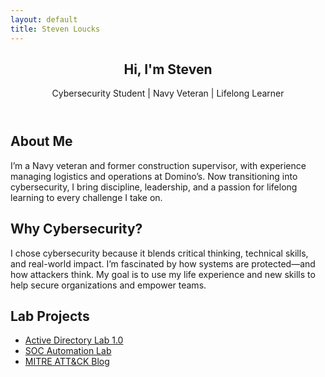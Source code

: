 ```yaml
---
layout: default
title: Steven Loucks
---
```


<section id="intro">
  <header>
    <h1>Hi, I'm Steven</h1>
    <p>Cybersecurity Student | Navy Veteran | Lifelong Learner</p>
  </header>
</section>

<section id="about">
  <h2>About Me</h2>
  <p>I’m a Navy veteran and former construction supervisor, with experience managing logistics and operations at Domino’s. Now transitioning into cybersecurity, I bring discipline, leadership, and a passion for lifelong learning to every challenge I take on.</p>
</section>

<section id="why-cyber">
  <h2>Why Cybersecurity?</h2>
  <p>I chose cybersecurity because it blends critical thinking, technical skills, and real-world impact. I’m fascinated by how systems are protected—and how attackers think. My goal is to use my life experience and new skills to help secure organizations and empower teams.</p>
</section>

<section id="projects">
  <h2>Lab Projects</h2>
  <ul>
    <li><a href="https://github.com/sloucks623/active-directory-lab-1.0" target="_blank">Active Directory Lab 1.0</a></li>
    <li><a href="https://github.com/sloucks623/lab-soc-automation" target="_blank">SOC Automation Lab</a></li>
    <li><a href="/blog/mitre-attack">MITRE ATT&CK Blog</a></li>
  </ul>
</section>
